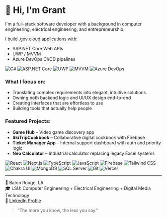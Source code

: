 # 👋 Hi, I'm Grant

I'm a full-stack software developer with a background in computer engineering, electrical engineering, and entrepreneurship.

I build .gov cloud applications with:
- ASP.NET Core Web APIs
- UWP / MVVM
- Azure DevOps CI/CD pipelines

![C#](https://img.shields.io/badge/C%23-%23239120.svg?style=flat&logo=c-sharp&logoColor=white)
![ASP.NET Core](https://img.shields.io/badge/ASP.NET_Core-5C2D91?style=flat&logo=.net&logoColor=white)
![UWP](https://img.shields.io/badge/UWP-0089D6?style=flat&logo=windows&logoColor=white)
![MVVM](https://img.shields.io/badge/MVVM-007ACC?style=flat&logo=visualstudio&logoColor=white)
![Azure DevOps](https://img.shields.io/badge/Azure_DevOps-0078D7?style=flat&logo=azuredevops&logoColor=white)

### What I focus on:
- Translating complex requirements into elegant, intuitive solutions
- Owning both backend logic and UI/UX design end-to-end
- Creating interfaces that are effortless to use
- Building tools that actually help people


### Featured Projects:
- **Game Hub** – Video game discovery app    
- **SkiTripCookbook** – Collaborative digital cookbook with Firebase  
- **Ticket Manager App** – Internal support dashboard with auth and priority logic  
- **Neo Calculator** – Industrial calculator replacing legacy Excel systems  

![React](https://img.shields.io/badge/React-20232A?style=flat&logo=react&logoColor=61DAFB)
![Next.js](https://img.shields.io/badge/Next.js-000000?style=flat&logo=next.js&logoColor=white)
![TypeScript](https://img.shields.io/badge/TypeScript-3178C6?style=flat&logo=typescript&logoColor=white)
![JavaScript](https://img.shields.io/badge/JavaScript-F7DF1E?style=flat&logo=javascript&logoColor=black)
![Firebase](https://img.shields.io/badge/Firebase-FFCA28?style=flat&logo=firebase&logoColor=black)
![Tailwind CSS](https://img.shields.io/badge/Tailwind_CSS-38B2AC?style=flat&logo=tailwind-css&logoColor=white)
![Chakra UI](https://img.shields.io/badge/Chakra_UI-319795?style=flat&logo=chakraui&logoColor=white)
![MongoDB](https://img.shields.io/badge/MongoDB-47A248?style=flat&logo=mongodb&logoColor=white)
![SQL Server](https://img.shields.io/badge/SQL_Server-CC2927?style=flat&logo=microsoft-sql-server&logoColor=white)
![Git](https://img.shields.io/badge/Git-F05032?style=flat&logo=git&logoColor=white)
![Vercel](https://img.shields.io/badge/Vercel-000000?style=flat&logo=vercel&logoColor=white)

---

📍 Baton Rouge, LA  
🎓 LSU: Computer Engineering + Electrical Engineering + Digital Media Technology  
💼 [LinkedIn Profile](https://www.linkedin.com/in/grantthomasdev/)   
  
> “The more you know, the less you say.”
